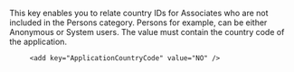 <properties date="2016-05-10"
SortOrder="125"
/>

This key enables you to relate country IDs for Associates who are not included in the Persons category. Persons for example, can be either Anonymous or System users. The value must contain the country code of the application.

```
     <add key="ApplicationCountryCode" value="NO" />
```

 
